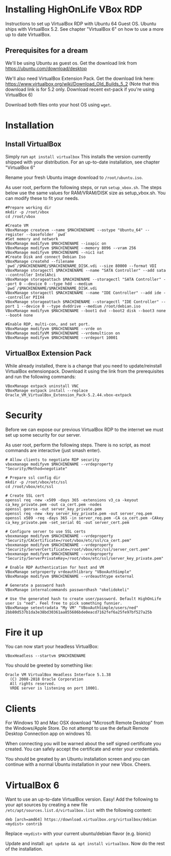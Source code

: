 # Installing HighOnLife VBox RDP

Instructions to set up VirtualBox RDP with Ubuntu 64 Guest OS. Ubuntu ships with VirtualBox 5.2. 
See chapter "VirtualBox 6" on how to use a more up to date VirtualBox.

## Prerequisites for a dream

We'll be using Ubuntu as guest os. Get the download link from https://ubuntu.com/download/desktop

We'll also need VirtualBox Extension Pack. Get the download link here: https://www.virtualbox.org/wiki/Download_Old_Builds_5_2 (Note that this download link is for 5.2 only. Download recent ext-pack if you're using VirtualBox 6)

Download both files onto your host OS using `wget`.

# Installation

## Install VirtualBox

Simply run `apt install virtualbox`
This installs the version currently shipped with your distribution. For an up-to-date installation, see chapter "VirtualBox 6"

Rename your fresh Ubuntu image download to `/root/ubuntu.iso`.

As user root, perform the following steps, or run `setup_vbox.sh`. The steps below use the same values for RAM/VRAM/DISK size as setup_vbox.sh.
You can modify these to fit your needs.

```
#Prepare working dir
mkdir -p /root/vbox
cd /root/vbox

#Create VM
VBoxManage createvm --name $MACHINENAME --ostype "Ubuntu_64" --register --basefolder `pwd`
#Set memory and network
VBoxManage modifyvm $MACHINENAME --ioapic on
VBoxManage modifyvm $MACHINENAME --memory 8096 --vram 256
VBoxManage modifyvm $MACHINENAME --nic1 nat
#Create Disk and connect Debian Iso
VBoxManage createhd --filename `pwd`/$MACHINENAME/$MACHINENAME_DISK.vdi --size 80000 --format VDI
VBoxManage storagectl $MACHINENAME --name "SATA Controller" --add sata --controller IntelAhci
VBoxManage storageattach $MACHINENAME --storagectl "SATA Controller" --port 0 --device 0 --type hdd --medium  `pwd`/$MACHINENAME/$MACHINENAME_DISK.vdi
VBoxManage storagectl $MACHINENAME --name "IDE Controller" --add ide --controller PIIX4
VBoxManage storageattach $MACHINENAME --storagectl "IDE Controller" --port 1 --device 0 --type dvddrive --medium /root/debian.iso
VBoxManage modifyvm $MACHINENAME --boot1 dvd --boot2 disk --boot3 none --boot4 none

#Enable RDP, multi-con, and set port.
VBoxManage modifyvm $MACHINENAME --vrde on
VBoxManage modifyVM $MACHINENAME --vrdemulticon on
VBoxManage modifyvm $MACHINENAME --vrdeport 10001
```
## VirtualBox Extension Pack

While already installed, there is a change that you need to update/reinstall VirtualBox extensionpack. 
Download it using the link from the prerequisites and run the following commands:

```
VBoxManage extpack uninstall VNC
VBoxManage extpack install --replace Oracle_VM_VirtualBox_Extension_Pack-5.2.44.vbox-extpack
```

# Security

Before we can expose our previous VirtualBox RDP to the internet we must set up some security for our server.

As user root, perform the following steps. There is no script, as most commands are interactive (just smash enter).

```
# Allow clients to negotiate RDP security
vboxmanage modifyvm $MACHINENAME --vrdeproperty "Security/Method=negotiate"

# Prepare ssl config dir
mkdir -p /root/vbox/etc/ssl
cd /root/vbox/etc/ssl

# Create SSL cert
openssl req -new -x509 -days 365 -extensions v3_ca -keyout ca_key_private.pem -out ca_cert.pem -nodes
openssl genrsa -out server_key_private.pem
openssl req -new -key server_key_private.pem -out server_req.pem
openssl x509 -req -days 365 -in server_req.pem -CA ca_cert.pem -CAkey ca_key_private.pem -set_serial 01 -out server_cert.pem

# Configure server to use SSL certs
vboxmanage modifyvm $MACHINENAME --vrdeproperty "Security/CACertificate=/root/vbox/etc/ssl/ca_cert.pem"
vboxmanage modifyvm $MACHINENAME --vrdeproperty "Security/ServerCertificate=/root/vbox/etc/ssl/server_cert.pem"
vboxmanage modifyvm $MACHINENAME --vrdeproperty "Security/ServerPrivateKey=/root/vbox/etc/ssl/server_key_private.pem"

# Enable RDP Authentication for host and VM
VBoxManage setproperty vrdeauthlibrary "VBoxAuthSimple"
VBoxManage modifyvm $MACHINENAME --vrdeauthtype external

# Generate a password hash
VBoxManage internalcommands passwordhash "okelidokeli"

# Use the generated hash to create user/password. Default HighOnLife user is "ned". Feel free to pick something funnier.
VBoxManage setextradata "My VM" "VBoxAuthSimple/users/ned" 2bb80d537b1da3e38bd30361aa855686bde0eacd7162fef6a25fe97bf527a25b
```

# Fire it up

You can now start your headless VirtualBox:

```
VBoxHeadless --startvm $MACHINENAME
```

You should be greeted by something like:
```
Oracle VM VirtualBox Headless Interface 5.1.38
  (C) 2008-2018 Oracle Corporation
  All rights reserved.
  VRDE server is listening on port 10001.
```

# Clients

For Windows 10 and Mac OSX download "Microsoft Remote Desktop" from the Windows/Apple Store. Do not attempt to use the default Remote Desktop Connection app on windows 10. 

When connecting you will be warned about the self signed certificate you created. You can safely accept the certificate and enter your credentials. 

You should be greated by an Ubuntu installation screen and you can continue with a normal Ubuntu installation in your new Vbox. Cheers.

# VirtualBox 6

Want to use an up-to-date VirtualBox version. Easy! Add the following to your apt sources by creating a new file `/etc/apt/sources.list.d/virtualbox.list` with the following content:

`deb [arch=amd64] https://download.virtualbox.org/virtualbox/debian <mydist> contrib`

Replace `<mydist>` with your current ubuntu/debian flavor (e.g. bionic)

Update and install: `apt update && apt install virtualbox`. Now do the rest of the installation.
